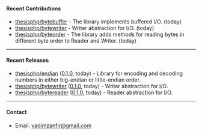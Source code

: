 #### Recent Contributions

- [thesisphp/bytebuffer](https://github.com/thesisphp/bytebuffer) - The library implements buffered I/O. (today)
- [thesisphp/bytewriter](https://github.com/thesisphp/bytewriter) - Writer abstraction for I/O. (today)
- [thesisphp/byteorder](https://github.com/thesisphp/byteorder) - The library adds methods for reading bytes in different byte order to Reader and Writer. (today)

---

#### Recent Releases

- [thesisphp/endian](https://github.com/thesisphp/endian) ([0.1.0](https://github.com/thesisphp/endian/releases/tag/0.1.0), today) - Library for encoding and decoding numbers in either big-endian or little-endian order.
- [thesisphp/bytewriter](https://github.com/thesisphp/bytewriter) ([0.1.0](https://github.com/thesisphp/bytewriter/releases/tag/0.1.0), today) - Writer abstraction for I/O.
- [thesisphp/bytereader](https://github.com/thesisphp/bytereader) ([0.1.0](https://github.com/thesisphp/bytereader/releases/tag/0.1.0), today) - Reader abstraction for I/O.

---

#### Contact

- Email: [vadimzanfir@gmail.com](mailto://vadimzanfir@gmail.com)
